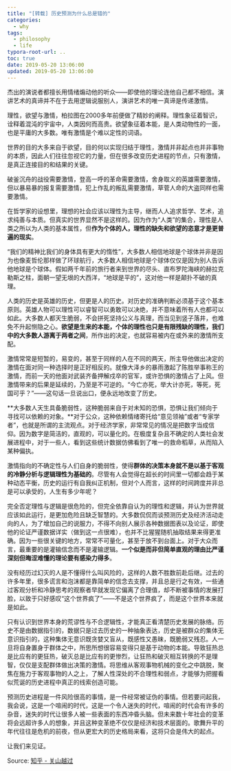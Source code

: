 ```yaml
---
title: "[转载] 历史预测为什么总是错的"
categories:
  - why
tags:
  - philosophy
  - life
typora-root-url: ..
toc: true
date: 2019-05-20 13:06:00
updated: 2019-05-20 13:06:00
---
```


杰出的演说者都擅长用情绪煽动他的听众——即使他的理论连他自己都不相信。演讲艺术的真谛并不在于去用逻辑说服别人，演讲艺术的唯一真谛是传递激情。

理性，欲望与激情，柏拉图在2000多年前便做了精妙的阐释。理性象征着智识，诠释着混沌的宇宙中，人类因何而高贵。欲望象征着本能，是人类动物性的一面，也是平庸的大多数。唯有激情是个难以定性的词语。

<!-- more -->

世界的目的大多来自于欲望，目的何以实现归结于理性，激情并非起点也并非事物的本质，因此人们往往忽视它的力量，但在很多改变历史进程的节点，只有激情，是真正连接目的和结果的关键。

破釜沉舟的战役需要激情，登高一呼的革命需要激情，舍身取义的英雄需要激情，但以暴易暴的报复需要激情，犯上作乱的叛乱需要激情，草菅人命的大盗同样也需要激情。

在哲学家的设想里，理想的社会应该以理性为主导，继而人人追求哲学、艺术，追求纯善与本质。但真实的世界显然不是这样的。因为作为“人类”的集合，理性是人类之所以为人类的基本属性，但**作为个体的人，理性的缺失和欲望的恣意才是更普遍的现实**。

“我们的精神比我们的身体具有更大的惰性”，大多数人相信地球是个球体并非是因为也像麦哲伦那样做了环球航行，大多数人相信地球是个球体仅仅是因为别人告诉他地球是个球体。假如两千年前的旅行者来到世界的尽头、直布罗陀海峡的赫拉克勒斯之柱，面朝一望无垠的大西洋，“地球是平的”，这对他一样是颠扑不破的真理。

人类的历史是英雄的历史，但更是人的历史。对历史的准确判断必须基于这个基本原则。英雄人物可以理性可以睿智可以勇敢可以决绝，并不意味着所有人也都可以如此。大多数人都天生脆弱，不会拼死坚持公义与真理，而当见到竖子落井，也难免不升起恻隐之心。**欲望是生来的本能，个体的理性也只是有限残缺的理性，我们中的大多数人游离于两者之间**，所作出的决定，也就容易被内在或外来的激情所支配。

激情常常是短暂的，易变的，甚至于同样的人在不同的两天，所主导他做出决定的激情在面对同一种选择时是正好相反的。就像大泽乡的暴雨激起了陈胜举事称王的激情，而前一天的他面对武装齐备押解戍卒的官军，或许恐惧的激情占了上风。但激情带来的后果是延续的，乃至是不可逆的。“今亡亦死，举大计亦死，等死，死国可乎？”——这句话一旦说出口，便永远地改变了历史。



**大多数人天生具备脆弱性，这种脆弱来自于对未知的恐惧，恐惧让我们倾向于寻找可以依赖的对象。**对于公众，这种依赖情绪寄托给“意见领袖”或者“专家学者”，也就是所谓的主流观点。对于经济学家，非常常见的情况是把数字当成信仰。因为数字是简洁的，直观的，可以量化的。在极度复杂且不确定的人类社会发展进程中，对于一些人，看到这些统计数据仿佛看到了唯一的救命稻草，从而陷入某种偏执。

激情指向的不确定性与人们自身的脆弱性，使得**群体的决策本身就不是以基于客观的冷静分析与逻辑理性为基础的**。尽管有人会觉得在超长的时间里一切都会趋于某种动态平衡，历史的运行有自我纠正机制，但对个人而言，这样的时间跨度并非总是可以承受的，人生有多少年呢？

完全否定理性与逻辑是很危险的，但完全依靠自认为的理性和逻辑，并认为世界就应该如此运行，是更加危险且缺乏智慧的。大多数侃侃而谈预测历史及经济活动走向的人，为了增加自己的说服力，不得不向别人展示各种数据图表以及论证，即使他的论证严谨数据详实（做到这一点很难），也并不比猩猩随机抽取结果来得更准确。因为一些很关键的地方，常常不可量化，甚至于放不到台面上。对于大众而言，最重要的是灌输信念而不是灌输逻辑。**一个似是而非但简单直观的理由比严谨深刻但晦涩难懂的理论要有感染力得多**。

没有经历过幻灭的人是不懂得什么叫风险的，这样的人数不胜数前赴后继。过去的许多年里，很多谎言和泡沫都是靠简单的信念去支撑，并且总是行之有效，一些通过客观分析和冷静思考的观察者早就发现它偏离了合理值，却不断被事情的发展打脸，以致于只好感叹“这个世界疯了”——不是这个世界疯了，而是这个世界本来就是如此。

只有认识到世界本身的荒谬性与不合逻辑性，才能真正看清楚历史发展的脉络。历史不是由数据指引的，数据只是过去历史的一种抽象表达，历史是被群众的集体无意识指引的，这种集体无意识既贪婪又盲从，既感性又愚昧，既脆弱又残忍。人一旦将自身置身于群体之中，所思所想很容易变得只是基于动物的本能。导致狂热总是比应有的更狂热，破灭总是比应有的更惨烈，让狂热和破灭相互转换的不是理智，仅仅是支配群体做出决策的激情。将思维从客观事物机械的变化之中跳脱，聚焦在施力于客观事物的人之上，了解人性深处的不合理性和弱点，才能够为把握看似荒诞的历史进程中真正的线索创造可能。

预测历史进程是一件风险很高的事情，是一件经常被证伪的事情。但若要问起我，我会说，这是一个喧闹的时代，这是一个令人迷失的时代，喧闹的时代会有许多的杂音，迷失的时代让很多人被一些表面的东西冲昏头脑。但未来数十年社会的变革将会远超许多人的想象，并且这种变革绝不仅仅是经济和技术层面的。歌舞升平的年代往往是危机的前夜，但从更宏大的历史格局来看，这将只会是伟大的起点。

让我们来见证。

Source: [知乎 - 关山越过](https://www.zhihu.com/people/shu-dao-guan-shan-yue-guo)


